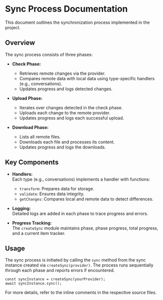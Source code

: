 # Sync Process Documentation

This document outlines the synchronization process implemented in the project.

## Overview

The sync process consists of three phases:

- **Check Phase:**  
  - Retrieves remote changes via the provider.
  - Compares remote data with local data using type-specific handlers (e.g., conversations).
  - Updates progress and logs detected changes.

- **Upload Phase:**  
  - Iterates over changes detected in the check phase.
  - Uploads each change to the remote provider.
  - Updates progress and logs each successful upload.

- **Download Phase:**  
  - Lists all remote files.
  - Downloads each file and processes its content.
  - Updates progress and logs the downloads.

## Key Components

- **Handlers:**  
  Each type (e.g., conversations) implements a handler with functions:
  - `transform`: Prepares data for storage.
  - `validate`: Ensures data integrity.
  - `getChanges`: Compares local and remote data to detect differences.

- **Logging:**  
  Detailed logs are added in each phase to trace progress and errors.

- **Progress Tracking:**  
  The `createSync` module maintains phase, phase progress, total progress, and a current item tracker.

## Usage

The sync process is initiated by calling the `sync` method from the sync instance created via `createSync(provider)`. The process runs sequentially through each phase and reports errors if encountered.

```
const syncInstance = createSync(yourProvider);
await syncInstance.sync();
```

For more details, refer to the inline comments in the respective source files.
